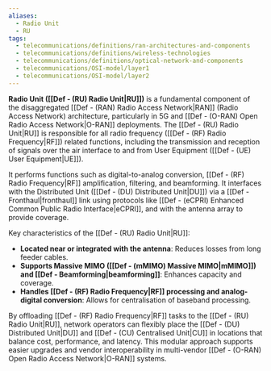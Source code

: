 ```yaml
---
aliases:
  - Radio Unit
  - RU
tags:
  - telecommunications/definitions/ran-architectures-and-components
  - telecommunications/definitions/wireless-technologies
  - telecommunications/definitions/optical-network-and-components
  - telecommunications/OSI-model/layer1
  - telecommunications/OSI-model/layer2
---
```


**Radio Unit ([[Def - (RU) Radio Unit|RU]])** is a fundamental component of the disaggregated [[Def - (RAN) Radio Access Network|RAN]] (Radio Access Network) architecture, particularly in 5G and [[Def - (O-RAN) Open Radio Access Network|O-RAN]] deployments. The [[Def - (RU) Radio Unit|RU]] is responsible for all radio frequency ([[Def - (RF) Radio Frequency|RF]]) related functions, including the transmission and reception of signals over the air interface to and from User Equipment ([[Def - (UE) User Equipment|UE]]).

It performs functions such as digital-to-analog conversion, [[Def - (RF) Radio Frequency|RF]] amplification, filtering, and beamforming. It interfaces with the Distributed Unit ([[Def - (DU) Distributed Unit|DU]]) via a [[Def - Fronthaul|fronthaul]] link using protocols like [[Def -  (eCPRI) Enhanced Common Public Radio Interface|eCPRI]], and with the antenna array to provide coverage.

Key characteristics of the [[Def - (RU) Radio Unit|RU]]:
- **Located near or integrated with the antenna**: Reduces losses from long feeder cables.
- **Supports Massive MIMO ([[Def - (mMIMO) Massive MIMO|mMIMO]]) and [[Def - Beamforming|beamforming]]**: Enhances capacity and coverage.
- **Handles [[Def - (RF) Radio Frequency|RF]] processing and analog-digital conversion**: Allows for centralisation of baseband processing.

By offloading [[Def - (RF) Radio Frequency|RF]] tasks to the [[Def - (RU) Radio Unit|RU]], network operators can flexibly place the [[Def - (DU) Distributed Unit|DU]] and [[Def - (CU) Centralised Unit|CU]] in locations that balance cost, performance, and latency. This modular approach supports easier upgrades and vendor interoperability in multi-vendor [[Def - (O-RAN) Open Radio Access Network|O-RAN]] systems.

